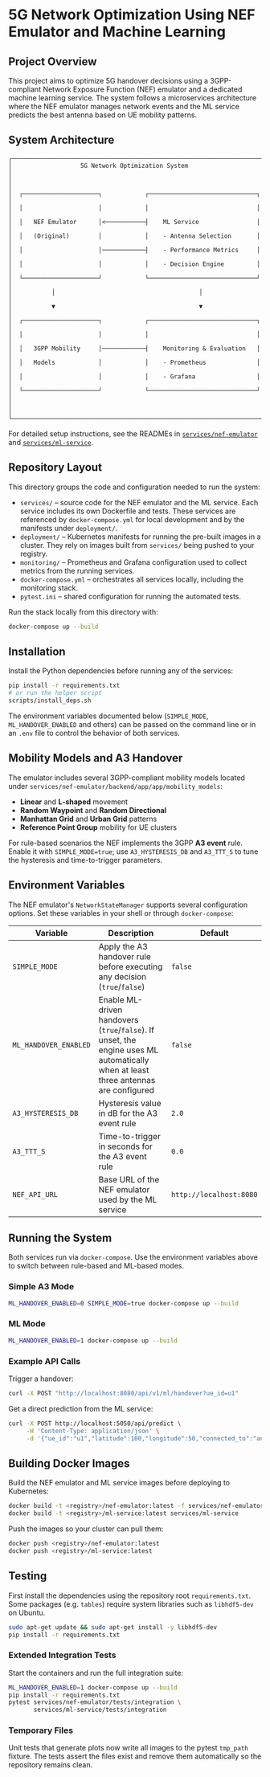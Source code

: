# 5G Network Optimization Using NEF Emulator and Machine Learning

## Project Overview
This project aims to optimize 5G handover decisions using a 3GPP-compliant Network Exposure Function (NEF) emulator and a dedicated machine learning service. The system follows a microservices architecture where the NEF emulator manages network events and the ML service predicts the best antenna based on UE mobility patterns.

## System Architecture
```
┌─────────────────────────────────────────────────────────────────────────┐
│                   5G Network Optimization System                        │
│                                                                         │
│  ┌─────────────────────┐            ┌──────────────────────────────┐    │
│  │                     │            │                              │    │
│  │   NEF Emulator      │<───────────┤    ML Service                │    │
│  │   (Original)        │            │    - Antenna Selection       │    │
│  │                     │────────────┤    - Performance Metrics     │    │
│  │                     │            │    - Decision Engine         │    │
│  └─────────────────────┘            └──────────────────────────────┘    │
│           │                                        │                    │
│           ▼                                        ▼                    │
│  ┌─────────────────────┐            ┌──────────────────────────────┐    │
│  │                     │            │                              │    │
│  │   3GPP Mobility     │────────────┤    Monitoring & Evaluation   │    │
│  │   Models            │            │    - Prometheus              │    │
│  │                     │            │    - Grafana                 │    │
│  └─────────────────────┘            └──────────────────────────────┘    │
│                                                                         │
└─────────────────────────────────────────────────────────────────────────┘
```
For detailed setup instructions, see the READMEs in [`services/nef-emulator`](services/nef-emulator/README.md) and [`services/ml-service`](services/ml-service/README.md).

## Repository Layout

This directory groups the code and configuration needed to run the system:

- `services/` – source code for the NEF emulator and the ML service. Each
  service includes its own Dockerfile and tests. These services are referenced by
  `docker-compose.yml` for local development and by the manifests under
  `deployment/`.
- `deployment/` – Kubernetes manifests for running the pre-built images in a
  cluster. They rely on images built from `services/` being pushed to your
  registry.
- `monitoring/` – Prometheus and Grafana configuration used to collect metrics
  from the running services.
- `docker-compose.yml` – orchestrates all services locally, including the
  monitoring stack.
- `pytest.ini` – shared configuration for running the automated tests.

Run the stack locally from this directory with:

```bash
docker-compose up --build
```

## Installation
Install the Python dependencies before running any of the services:

```bash
pip install -r requirements.txt
# or run the helper script
scripts/install_deps.sh
```

The environment variables documented below (`SIMPLE_MODE`, `ML_HANDOVER_ENABLED`
and others) can be passed on the command line or in an `.env` file to control
the behavior of both services.


## Mobility Models and A3 Handover
The emulator includes several 3GPP-compliant mobility models located under
`services/nef-emulator/backend/app/app/mobility_models`:

- **Linear** and **L‑shaped** movement
- **Random Waypoint** and **Random Directional**
- **Manhattan Grid** and **Urban Grid** patterns
- **Reference Point Group** mobility for UE clusters

For rule-based scenarios the NEF implements the 3GPP **A3 event** rule. Enable
it with `SIMPLE_MODE=true`; use `A3_HYSTERESIS_DB` and `A3_TTT_S` to tune the
hysteresis and time-to-trigger parameters.

## Environment Variables
The NEF emulator's `NetworkStateManager` supports several configuration options. Set these variables in your shell or through `docker-compose`:

| Variable | Description | Default |
|----------|-------------|---------|
| `SIMPLE_MODE` | Apply the A3 handover rule before executing any decision (`true`/`false`) | `false` |
| `ML_HANDOVER_ENABLED` | Enable ML-driven handovers (`true`/`false`). If unset, the engine uses ML automatically when at least three antennas are configured | `false` |
| `A3_HYSTERESIS_DB` | Hysteresis value in dB for the A3 event rule | `2.0` |
| `A3_TTT_S` | Time-to-trigger in seconds for the A3 event rule | `0.0` |
| `NEF_API_URL` | Base URL of the NEF emulator used by the ML service | `http://localhost:8080` |

## Running the System
Both services run via `docker-compose`. Use the environment variables above to switch between rule-based and ML-based modes.

### Simple A3 Mode
```bash
ML_HANDOVER_ENABLED=0 SIMPLE_MODE=true docker-compose up --build
```

### ML Mode
```bash
ML_HANDOVER_ENABLED=1 docker-compose up --build
```

### Example API Calls
Trigger a handover:
```bash
curl -X POST "http://localhost:8080/api/v1/ml/handover?ue_id=u1"
```

Get a direct prediction from the ML service:
```bash
curl -X POST http://localhost:5050/api/predict \
     -H 'Content-Type: application/json' \
     -d '{"ue_id":"u1","latitude":100,"longitude":50,"connected_to":"antenna_1","rf_metrics":{"antenna_1":{"rsrp":-80,"sinr":15},"antenna_2":{"rsrp":-90,"sinr":10}}}'
```

## Building Docker Images

Build the NEF emulator and ML service images before deploying to Kubernetes:

```bash
docker build -t <registry>/nef-emulator:latest -f services/nef-emulator/backend/Dockerfile.backend services/nef-emulator
docker build -t <registry>/ml-service:latest services/ml-service
```

Push the images so your cluster can pull them:

```bash
docker push <registry>/nef-emulator:latest
docker push <registry>/ml-service:latest
```

## Testing
First install the dependencies using the repository root `requirements.txt`. Some packages (e.g. `tables`) require system libraries such as `libhdf5-dev` on Ubuntu.
```bash
sudo apt-get update && sudo apt-get install -y libhdf5-dev
pip install -r requirements.txt
```

### Extended Integration Tests
Start the containers and run the full integration suite:
```bash
ML_HANDOVER_ENABLED=1 docker-compose up --build
pip install -r requirements.txt
pytest services/nef-emulator/tests/integration \
       services/ml-service/tests/integration
```

### Temporary Files
Unit tests that generate plots now write all images to the pytest `tmp_path`
fixture. The tests assert the files exist and remove them automatically so the
repository remains clean.
